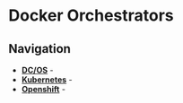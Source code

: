 # Docker Orchestrators

## Navigation

* [**DC/OS**](dcos/) - 
* [**Kubernetes**](kubernetes/) -
* [**Openshift**](openshift/) - 
